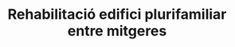 ---
shortName: rehabilitacio-edifici-plurifamiliar
title: Rehabilitació edifici plurifamiliar entre mitgeres
location: C/ Andrea Doria, Nº6 y C/ Can Baró, Nº3
startYear: 2022
endYear: 2023
sponsor: AEDAS HOMES
mainImage: 
  url: /multi-fam-rehab/1_1_batcheditor_fotor
  urlhd: /multi-fam-rehab/1_1_batcheditor_fotor_main
  description: ""
images:
  - url: /multi-fam-rehab/1_1_batcheditor_fotor
    description: ""
  - url: /multi-fam-rehab/1_2_batcheditor_fotor
    description: ""
  - url: /multi-fam-rehab/1_3_batcheditor_fotor
    description: ""
  - url: /multi-fam-rehab/1_4_batcheditor_fotor
    description: ""
  - url: /multi-fam-rehab/1_5_batcheditor_fotor
    description: ""
---